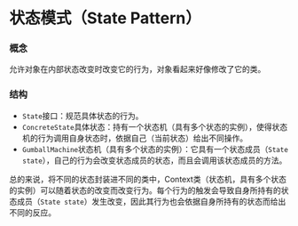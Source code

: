 # 状态模式（State Pattern）

### 概念
允许对象在内部状态改变时改变它的行为，对象看起来好像修改了它的类。

### 结构
- `State`接口：规范具体状态的行为。
- `ConcreteState`具体状态：持有一个状态机（具有多个状态的实例），使得状态机的行为调用自身状态时，依据自己（当前状态）给出不同操作。
- `GumballMachine`状态机（具有多个状态的实例）：它具有一个状态成员（`State state`），自己的行为会改变状态成员的状态，而且会调用该状态成员的方法。

总的来说，将不同的状态封装进不同的类中，Context类（状态机，具有多个状态的实例）可以随着状态的改变而改变行为。每个行为的触发会导致自身所持有的状态成员（`State state`）发生改变，因此其行为也会依据自身所持有的状态而给出不同的反应。
